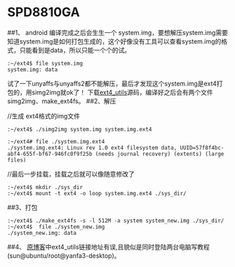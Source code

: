 SPD8810GA
=========
##1、
android 编译完成之后会生生一个 system.img，要想解压system.img需要知道system.img是如何打包生成的，这个好像没有工具可以查看system.img的格式，只能看到是data，所以只能一个个的试。

	:~/ext4$ file system.img
	system.img: data
试了一下unyaffs与unyaffs2都不能解压，最后才发现这个system.img是ext4打包的，用simg2img就ok了！
下载[ext4_utils](https://github.com/YuLaw/ext4-utils)源码，编译好之后会有两个文件simg2img、make_ext4fs。
##2、解压

//生成 ext4格式的img文件
	
	:~/ext4$ ./simg2img system.img system.img.ext4 

	:~/ext4# file ./system.img.ext4 
	./system.img.ext4: Linux rev 1.0 ext4 filesystem data, UUID=57f8f4bc-abf4-655f-bf67-946fc0f9f25b (needs journal recovery) (extents) (large files)

//最后一步挂载，挂载之后就可以像随意修改了
	
	:~/ext4$ mkdir ./sys_dir
	:~/ext4$ mount -t ext4 -o loop system.img.ext4 ./sys_dir/

##3、打包

	:~/ext4$ ./make_ext4fs -s -l 512M -a system system_new.img ./sys_dir/
	:~/ext4$  file ./system_new.img 
	./system_new.img: data
##4、
[原博客](http://blog.chinaunix.net/uid-26009923-id-3454597.html)中ext4_utils链接地址有误,且貌似是同时登陆两台电脑写教程(sun@ubuntu/root@yanfa3-desktop)。
